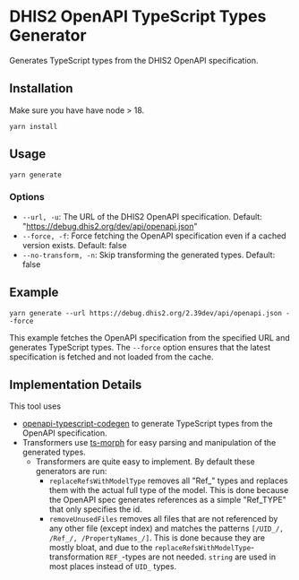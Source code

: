 # DHIS2 OpenAPI TypeScript Types Generator

Generates TypeScript types from the DHIS2 OpenAPI specification.

## Installation

Make sure you have have node > 18.

```
yarn install
```

## Usage

```
yarn generate
```

### Options

-   `--url, -u`: The URL of the DHIS2 OpenAPI specification. Default: "https://debug.dhis2.org/dev/api/openapi.json"
-   `--force, -f`: Force fetching the OpenAPI specification even if a cached version exists. Default: false
-   `--no-transform, -n`: Skip transforming the generated types. Default: false

## Example

```
yarn generate --url https://debug.dhis2.org/2.39dev/api/openapi.json --force
```

This example fetches the OpenAPI specification from the specified URL and generates TypeScript types. The `--force` option ensures that the latest specification is fetched and not loaded from the cache.

## Implementation Details

This tool uses

-   [openapi-typescript-codegen](https://github.com/ferdikoomen/openapi-typescript-codegen/) to generate TypeScript types from the OpenAPI specification.
-   Transformers use [ts-morph](https://github.com/dsherret/ts-morph) for easy parsing and manipulation of the generated types.
    -   Transformers are quite easy to implement. By default these generators are run:
        -   `replaceRefsWithModelType` removes all "Ref\_" types and replaces them with the actual full type of the model. This is done because the OpenAPI spec generates references as a simple "Ref_TYPE" that only specifies the id.
        -   `removeUnusedFiles` removes all files that are not referenced by any other file (except index) and matches the patterns `[/UID_/, /Ref_/, /PropertyNames_/]`. This is done because they are mostly bloat, and due to the `replaceRefsWithModelType`-transformation `REF_`-types are not needed. `string` are used in most places instead of `UID_` types.
